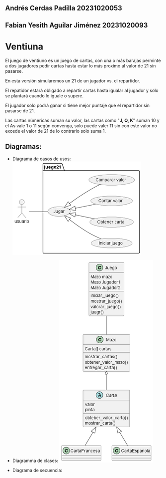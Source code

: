 ## Andrés Cerdas Padilla 20231020053
## Fabian Yesith Aguilar Jiménez 20231020093

# Ventiuna

El juego de ventiuno es un juego de cartas, con una o más barajas perminte a dos jugadores pedir cartas hasta estar lo más proximo al valor de 21 sin pasarse.

En esta versión simularemos un 21 de un jugador vs. el repartidor.

El repatidor estará obligado a repartir cartas hasta igualar al jugador y solo se plantará cuando lo iguale o supere.

El jugador solo podrá ganar si tiene mejor puntaje que el repartidor sin pasarse de 21.

Las cartas númericas suman su valor, las cartas como "__J, Q, K__" suman 10 y el As vale 1 o 11 según convenga, solo puede valer 11 sin con este valor no excede el valor de 21 de lo contrario solo suma 1.

## Diagramas:

- Diagrama de casos de usos:
![Casos de uso](out/diagramas/casos_de_uso/casos_de_uso.png)

- Diagramma de clases:
![Casos de uso](out/diagramas/clases/clases.png)


- Diagrama de secuencia:
